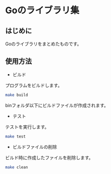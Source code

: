 # Goのライブラリ集

## はじめに

Goのライブラリをまとめたものです。

## 使用方法

- ビルド

プログラムをビルドします。

```bash
make build
```

binフォルダ以下にビルドファイルが作成されます。

- テスト

テストを実行します。

```bash
make test
```

- ビルドファイルの削除

ビルド時に作成したファイルを削除します。

```bash
make clean
```
